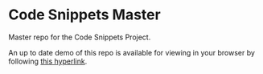 # Code Snippets Master

Master repo for the Code Snippets Project.

An up to date demo of this repo is available for viewing in your browser by following [this hyperlink](http://mor10.com/experiments/code-snippets/).